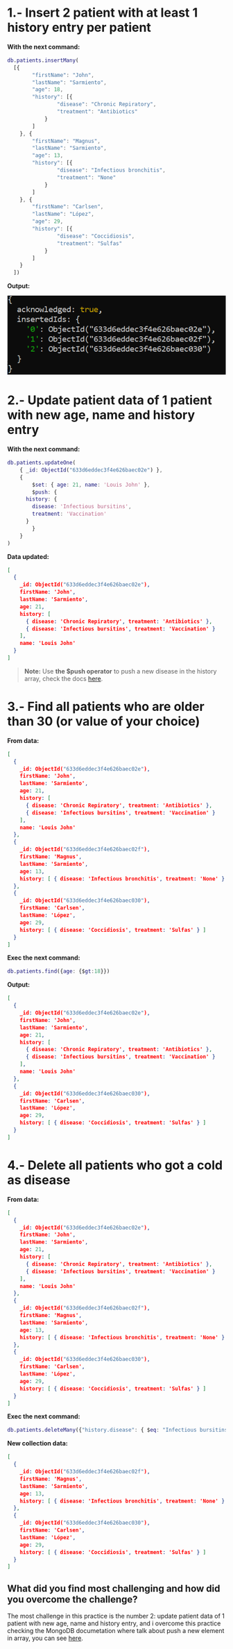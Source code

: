 
# 1.- Insert 2 patient with at least 1 history entry per patient

**With the next command:**

~~~m
db.patients.insertMany(
  [{
        "firstName": "John",
        "lastName": "Sarmiento",
        "age": 18,
        "history": [{
                "disease": "Chronic Repiratory",
                "treatment": "Antibiotics"
            }
        ]
    }, {
        "firstName": "Magnus",
        "lastName": "Sarmiento",
        "age": 13,
        "history": [{
                "disease": "Infectious bronchitis",
                "treatment": "None"
            }
        ]
    }, {
        "firstName": "Carlsen",
        "lastName": "López",
        "age": 29,
        "history": [{
                "disease": "Coccidiosis",
                "treatment": "Sulfas"
            }
        ]
    }
  ])
~~~

**Output:**

![Figure 1](https://raw.githubusercontent.com/jluispuc/mongodb-practices/main/basic-crud-operations/figure1.png)

# 2.- Update patient data of 1 patient with new age, name and history entry

**With the next command:**

~~~m
db.patients.updateOne(
	{ _id: ObjectId("633d6eddec3f4e626baec02e") }, 
	{ 
		$set: { age: 21, name: 'Louis John' }, 
		$push: { 
      history: { 
        disease: 'Infectious bursitins',
        treatment: 'Vaccination' 
      }
		} 
	}
)
~~~
**Data updated:**
~~~json
[
  {
    _id: ObjectId("633d6eddec3f4e626baec02e"),
    firstName: 'John',
    lastName: 'Sarmiento',
    age: 21,
    history: [
      { disease: 'Chronic Repiratory', treatment: 'Antibiotics' },
      { disease: 'Infectious bursitins', treatment: 'Vaccination' }
    ],
    name: 'Louis John'
  }
]
~~~

> **Note:** Use **the $push operator** to push a new disease in the history array, check the docs [here](https://www.mongodb.com/docs/manual/reference/operator/update/push/).

# 3.- Find all patients who are older than 30 (or value of your choice)

**From data:**

~~~json
[
  {
    _id: ObjectId("633d6eddec3f4e626baec02e"),
    firstName: 'John',
    lastName: 'Sarmiento',
    age: 21,
    history: [
      { disease: 'Chronic Repiratory', treatment: 'Antibiotics' },
      { disease: 'Infectious bursitins', treatment: 'Vaccination' }
    ],
    name: 'Louis John'
  },
  {
    _id: ObjectId("633d6eddec3f4e626baec02f"),
    firstName: 'Magnus',
    lastName: 'Sarmiento',
    age: 13,
    history: [ { disease: 'Infectious bronchitis', treatment: 'None' } ]
  },
  {
    _id: ObjectId("633d6eddec3f4e626baec030"),
    firstName: 'Carlsen',
    lastName: 'López',
    age: 29,
    history: [ { disease: 'Coccidiosis', treatment: 'Sulfas' } ]
  }
]
~~~

**Exec the next command:**

```m
db.patients.find({age: {$gt:18}})
```

**Output:**

~~~json
[
  {
    _id: ObjectId("633d6eddec3f4e626baec02e"),
    firstName: 'John',
    lastName: 'Sarmiento',
    age: 21,
    history: [
      { disease: 'Chronic Repiratory', treatment: 'Antibiotics' },
      { disease: 'Infectious bursitins', treatment: 'Vaccination' }
    ],
    name: 'Louis John'
  },
  {
    _id: ObjectId("633d6eddec3f4e626baec030"),
    firstName: 'Carlsen',
    lastName: 'López',
    age: 29,
    history: [ { disease: 'Coccidiosis', treatment: 'Sulfas' } ]
  }
]
~~~

# 4.- Delete all patients who got a cold as disease

**From data:**

~~~json
[
  {
    _id: ObjectId("633d6eddec3f4e626baec02e"),
    firstName: 'John',
    lastName: 'Sarmiento',
    age: 21,
    history: [
      { disease: 'Chronic Repiratory', treatment: 'Antibiotics' },
      { disease: 'Infectious bursitins', treatment: 'Vaccination' }
    ],
    name: 'Louis John'
  },
  {
    _id: ObjectId("633d6eddec3f4e626baec02f"),
    firstName: 'Magnus',
    lastName: 'Sarmiento',
    age: 13,
    history: [ { disease: 'Infectious bronchitis', treatment: 'None' } ]
  },
  {
    _id: ObjectId("633d6eddec3f4e626baec030"),
    firstName: 'Carlsen',
    lastName: 'López',
    age: 29,
    history: [ { disease: 'Coccidiosis', treatment: 'Sulfas' } ]
  }
]
~~~

**Exec the next command:**

```m
db.patients.deleteMany({"history.disease": { $eq: "Infectious bursitins"}})
```

**New collection data:**

~~~json
[
  {
    _id: ObjectId("633d6eddec3f4e626baec02f"),
    firstName: 'Magnus',
    lastName: 'Sarmiento',
    age: 13,
    history: [ { disease: 'Infectious bronchitis', treatment: 'None' } ]
  },
  {
    _id: ObjectId("633d6eddec3f4e626baec030"),
    firstName: 'Carlsen',
    lastName: 'López',
    age: 29,
    history: [ { disease: 'Coccidiosis', treatment: 'Sulfas' } ]
  }
]
~~~

## What did you find most challenging and how did you overcome the challenge?

The most challenge in this practice is the number 2: update patient data of 1 patient with new age, name and history entry, and i overcome this practice checking the MongoDB documetation where talk about push a new element in array, you can see [here](https://www.mongodb.com/docs/manual/reference/operator/update/push/).
